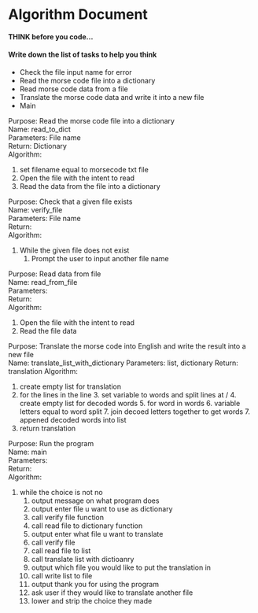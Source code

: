 # Algorithm Document

#### THINK before you code...
#### Write down the list of tasks to help you think


- Check the file input name for error
- Read the morse code file into a dictionary
- Read morse code data from a file
- Translate the morse code data and write it into a new file
- Main

Purpose: Read the morse code file into a dictionary  
Name: read_to_dict  
Parameters: File name  
Return: Dictionary  
Algorithm:
1. set filename equal to morsecode txt file
2. Open the file with the intent to read
3. Read the data from the file into a dictionary

Purpose: Check that a given file exists  
Name: verify_file  
Parameters: File name  
Return:   
Algorithm:
1. While the given file does not exist
   1. Prompt the user to input another file name

Purpose: Read data from file  
Name: read_from_file  
Parameters:   
Return:   
Algorithm:   
1. Open the file with the intent to read
2. Read the file data

Purpose: Translate the morse code into English and write the result into a new file  
Name: translate_list_with_dictionary 
Parameters: list, dictionary
Return: translation
Algorithm:
1. create empty list for translation
2. for the lines in the line
   3. set variable to words and split lines at /
   4. create empty list for decoded words
   5. for word in words
      6. variable letters equal to word split
      7. join decoed letters together to get words
   7. appened decoded words into list
3. return translation

Purpose: Run the program  
Name: main  
Parameters:   
Return:   
Algorithm:
1. while the choice is not no 
   1. output message on what program does
   2. output enter file u want to use as dictionary
   3. call verify file function
   4. call read file to dictionary function
   5. output enter what file u want to translate
   6. call verify file
   7. call read file to list
   8. call translate list with dictioanry
   9. output which file you would like to put the translation in
   10. call write list to file
   11. output thank you for using the program
   12. ask user if they would like to translate another file
   13. lower and strip the choice they made

